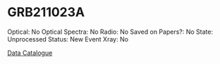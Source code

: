 # GRB211023A

Optical: No
Optical Spectra: No
Radio: No
Saved on Papers?: No
State: Unprocessed
Status: New Event
Xray: No

[Data Catalogue](GRB211023A%205a0d8aeac535429c913bbc9171440f7c/Data%20Catalogue%20ba04fb1e6ce141bdb78602c8c8c41e62.md)